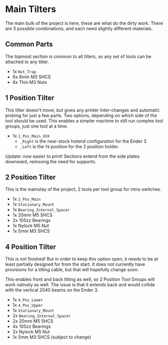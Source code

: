 # Main Tilters

The main bulk of the project is here, these are what do the dirty work.
There are 3 possible combinations, and each need slightly different materials.

## Common Parts

The topmost section is common to all tilters, so any set of tools can be attached to any tilter.

* 1x `Nut_Trap`
* 6x 8mm M3 SHCS
* 6x Thin M3 Nuts

## 1 Position Tilter

This tilter doesn't move, but gives any printer Inter-changes and automatic probing for just a few parts.
Two options, depending on which side of the tool should be used.
This enables a simpler machine to still run complex tool groups, just one tool at a time.

- 1x `1_Pos_Main_XXX`
    - `_Right` is the near-stock hotend configuration for the Ender 3
    - `_Left` is the `T0` position for the 2 position holder.

Update: now easier to print!  Sections extend from the side plates downward, removing the need for supports.

## 2 Position Tilter

This is the mainstay of the project, 2 tools per tool group for intra-switches.

* 1x `2_Pos_Main`
* 1x `Stationary_Mount`
* 1x `Bearing_Internal_Spacer`
* 1x 20mm M5 SHCS
* 2x 105zz Bearings
* 1x Nylock M5 Nut
* 1x 5mm M3 SHCS

## 4 Position Tilter

This is not finished!
But in order to keep this option open, it needs to be at least partially designed for from the start.
It does not currently have provisions for a tilting cable, but that will hopefully change soon.

This enables front and back tilting as well, so 2 Position Tool Groups will work natively as well. 
The issue is that it extends back and would collide with the vertical 2040 beams on the Ender 3.

* 1x `4_Pos_Lower`
* 1x `4_Pos_Upper`
* 1x `Stationary_Mount`
* 2x `Bearing_Internal_Spacer`
* 2x 20mm M5 SHCS
* 4x 105zz Bearings
* 2x Nylock M5 Nut
* 1x 5mm M3 SHCS (subject to change)